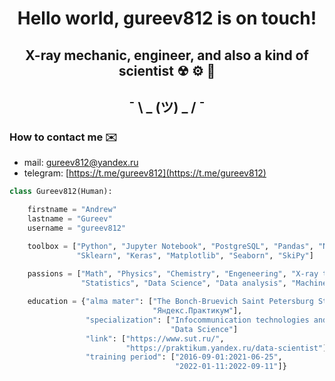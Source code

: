 <h1 align="center">Hello world, gureev812 is on touch!</a> 

<h2 align="center">X-ray mechanic, engineer, and also a kind of scientist ☢ ⚙ 🥼</h2>

<h2 align="center"> ¯ \ _ (ツ) _ / ¯ </h2>

### How to contact me ✉️
- mail: [gureev812@yandex.ru](mailto:gureev812@yandex.ru)
- telegram: [https://t.me/gureev812](https://t.me/gureev812)

```python
class Gureev812(Human):

    firstname = "Andrew"
    lastname = "Gureev"
    username = "gureev812"

    toolbox = ["Python", "Jupyter Notebook", "PostgreSQL", "Pandas", "Numpy",
               "Sklearn", "Keras", "Matplotlib", "Seaborn", "SkiPy"]
               
    passions = ["Math", "Physics", "Chemistry", "Engeneering", "X-ray technologies", 
                "Statistics", "Data Science", "Data analysis", "Machine Learning"]

    education = {"alma mater": ["The Bonch-Bruevich Saint Petersburg State University of Telecommunications", 
                                "Яндекс.Практикум"],
                 "specialization": ["Infocommunication technologies and communication systems", 
                                    "Data Science"]
                 "link": ["https://www.sut.ru/", 
                          "https://praktikum.yandex.ru/data-scientist"]
                 "training period": ["2016-09-01:2021-06-25", 
                                     "2022-01-11:2022-09-11"]}
```
